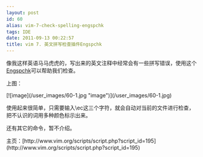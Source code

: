 ```yaml
---
layout: post
id: 60
alias: vim-7-check-spelling-engspchk
tags: IDE
date: 2011-09-13 00:22:57
title: vim 7. 英文拼写检查插件Engspchk
---
```


像我这样英语马马虎虎的，写出来的英文注释中经常会有一些拼写错误，使用这个[Engspchk](http://www.vim.org/scripts/script.php?script_id=195)可以帮助我们检查。
<p>上图：
<p>[![image](/user_images/60-1.jpg "image")](/user_images/60-1.jpg)
<p>使用起来很简单，只需要输入\ec这三个字符，就会自动对当前的文件进行检查，把不认识的词用多种颜色标示出来。
<p>还有其它的命令，暂不介绍。
<p>主页：[http://www.vim.org/scripts/script.php?script_id=195](http://www.vim.org/scripts/script.php?script_id=195)
